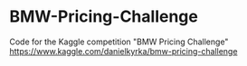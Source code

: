 # BMW-Pricing-Challenge
 Code for the Kaggle competition "BMW Pricing Challenge"
https://www.kaggle.com/danielkyrka/bmw-pricing-challenge
